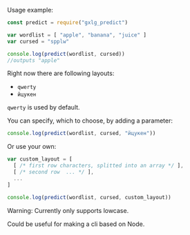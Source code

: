 Usage example:

```js
const predict = require("gxlg_predict")

var wordlist = [ "apple", "banana", "juice" ]
var cursed = "spplw"

console.log(predict(wordlist, cursed))
//outputs "apple"
```

Right now there are following layouts:
* `qwerty`
* `йцукен`

`qwerty` is used by default.

You can specify, which to choose, by adding a parameter:

```js
console.log(predict(wordlist, cursed, "йцукен"))
```

Or use your own:

```js
var custom_layout = [
  [ /* first row characters, splitted into an array */ ],
  [ /* second row  ... */ ],
  ...
]

console.log(predict(wordlist, cursed, custom_layout))
```
Warning: Currently only supports lowcase.

Could be useful for making a cli based on Node.
